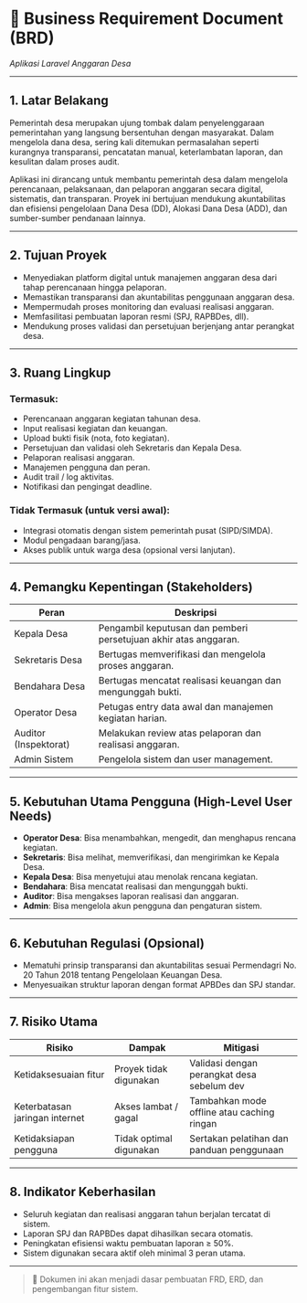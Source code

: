 # 📘 Business Requirement Document (BRD)
_Aplikasi Laravel Anggaran Desa_

---

## 1. Latar Belakang

Pemerintah desa merupakan ujung tombak dalam penyelenggaraan pemerintahan yang langsung bersentuhan dengan masyarakat. Dalam mengelola dana desa, sering kali ditemukan permasalahan seperti kurangnya transparansi, pencatatan manual, keterlambatan laporan, dan kesulitan dalam proses audit.

Aplikasi ini dirancang untuk membantu pemerintah desa dalam mengelola perencanaan, pelaksanaan, dan pelaporan anggaran secara digital, sistematis, dan transparan. Proyek ini bertujuan mendukung akuntabilitas dan efisiensi pengelolaan Dana Desa (DD), Alokasi Dana Desa (ADD), dan sumber-sumber pendanaan lainnya.

---

## 2. Tujuan Proyek

- Menyediakan platform digital untuk manajemen anggaran desa dari tahap perencanaan hingga pelaporan.
- Memastikan transparansi dan akuntabilitas penggunaan anggaran desa.
- Mempermudah proses monitoring dan evaluasi realisasi anggaran.
- Memfasilitasi pembuatan laporan resmi (SPJ, RAPBDes, dll).
- Mendukung proses validasi dan persetujuan berjenjang antar perangkat desa.

---

## 3. Ruang Lingkup

### Termasuk:
- Perencanaan anggaran kegiatan tahunan desa.
- Input realisasi kegiatan dan keuangan.
- Upload bukti fisik (nota, foto kegiatan).
- Persetujuan dan validasi oleh Sekretaris dan Kepala Desa.
- Pelaporan realisasi anggaran.
- Manajemen pengguna dan peran.
- Audit trail / log aktivitas.
- Notifikasi dan pengingat deadline.

### Tidak Termasuk (untuk versi awal):
- Integrasi otomatis dengan sistem pemerintah pusat (SIPD/SIMDA).
- Modul pengadaan barang/jasa.
- Akses publik untuk warga desa (opsional versi lanjutan).

---

## 4. Pemangku Kepentingan (Stakeholders)

| Peran              | Deskripsi                                                                 |
|--------------------|---------------------------------------------------------------------------|
| Kepala Desa        | Pengambil keputusan dan pemberi persetujuan akhir atas anggaran.         |
| Sekretaris Desa    | Bertugas memverifikasi dan mengelola proses anggaran.                    |
| Bendahara Desa     | Bertugas mencatat realisasi keuangan dan mengunggah bukti.               |
| Operator Desa      | Petugas entry data awal dan manajemen kegiatan harian.                   |
| Auditor (Inspektorat)| Melakukan review atas pelaporan dan realisasi anggaran.               |
| Admin Sistem       | Pengelola sistem dan user management.                                     |

---

## 5. Kebutuhan Utama Pengguna (High-Level User Needs)

- **Operator Desa**: Bisa menambahkan, mengedit, dan menghapus rencana kegiatan.
- **Sekretaris**: Bisa melihat, memverifikasi, dan mengirimkan ke Kepala Desa.
- **Kepala Desa**: Bisa menyetujui atau menolak rencana kegiatan.
- **Bendahara**: Bisa mencatat realisasi dan mengunggah bukti.
- **Auditor**: Bisa mengakses laporan realisasi dan anggaran.
- **Admin**: Bisa mengelola akun pengguna dan pengaturan sistem.

---

## 6. Kebutuhan Regulasi (Opsional)

- Mematuhi prinsip transparansi dan akuntabilitas sesuai Permendagri No. 20 Tahun 2018 tentang Pengelolaan Keuangan Desa.
- Menyesuaikan struktur laporan dengan format APBDes dan SPJ standar.

---

## 7. Risiko Utama

| Risiko                         | Dampak                         | Mitigasi                                      |
|-------------------------------|--------------------------------|-----------------------------------------------|
| Ketidaksesuaian fitur         | Proyek tidak digunakan         | Validasi dengan perangkat desa sebelum dev    |
| Keterbatasan jaringan internet| Akses lambat / gagal           | Tambahkan mode offline atau caching ringan    |
| Ketidaksiapan pengguna        | Tidak optimal digunakan        | Sertakan pelatihan dan panduan penggunaan     |

---

## 8. Indikator Keberhasilan

- Seluruh kegiatan dan realisasi anggaran tahun berjalan tercatat di sistem.
- Laporan SPJ dan RAPBDes dapat dihasilkan secara otomatis.
- Peningkatan efisiensi waktu pembuatan laporan ≥ 50%.
- Sistem digunakan secara aktif oleh minimal 3 peran utama.

---

> 📌 Dokumen ini akan menjadi dasar pembuatan FRD, ERD, dan pengembangan fitur sistem.
